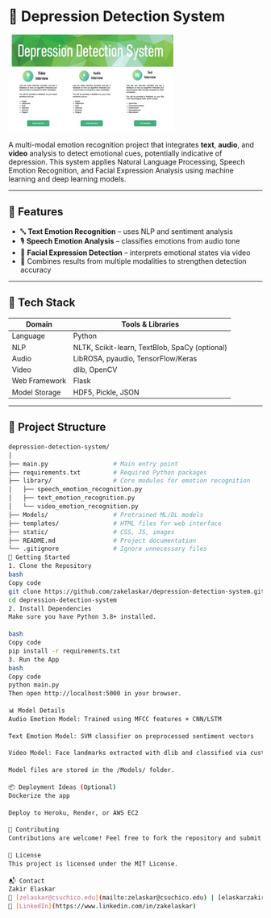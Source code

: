 # 🧠 Depression Detection System

![Home Page Screenshot](DDS%20Image.jpeg)

A multi-modal emotion recognition project that integrates **text**, **audio**, and **video** analysis to detect emotional cues, potentially indicative of depression. This system applies Natural Language Processing, Speech Emotion Recognition, and Facial Expression Analysis using machine learning and deep learning models.

---

## 📌 Features

- 🔤 **Text Emotion Recognition** – uses NLP and sentiment analysis
- 🎙 **Speech Emotion Analysis** – classifies emotions from audio tone
- 🎥 **Facial Expression Detection** – interprets emotional states via video
- 🧠 Combines results from multiple modalities to strengthen detection accuracy

---

## 🧰 Tech Stack

| Domain        | Tools & Libraries                            |
|---------------|-----------------------------------------------|
| Language      | Python                                        |
| NLP           | NLTK, Scikit-learn, TextBlob, SpaCy (optional)|
| Audio         | LibROSA, pyaudio, TensorFlow/Keras            |
| Video         | dlib, OpenCV                                  |
| Web Framework | Flask                                         |
| Model Storage | HDF5, Pickle, JSON                            |

---

## 📁 Project Structure

```bash
depression-detection-system/
│
├── main.py                  # Main entry point
├── requirements.txt         # Required Python packages
├── library/                 # Core modules for emotion recognition
│   ├── speech_emotion_recognition.py
│   ├── text_emotion_recognition.py
│   └── video_emotion_recognition.py
├── Models/                  # Pretrained ML/DL models
├── templates/               # HTML files for web interface
├── static/                  # CSS, JS, images
├── README.md                # Project documentation
└── .gitignore               # Ignore unnecessary files
🚀 Getting Started
1. Clone the Repository
bash
Copy code
git clone https://github.com/zakelaskar/depression-detection-system.git
cd depression-detection-system
2. Install Dependencies
Make sure you have Python 3.8+ installed.

bash
Copy code
pip install -r requirements.txt
3. Run the App
bash
Copy code
python main.py
Then open http://localhost:5000 in your browser.

📊 Model Details
Audio Emotion Model: Trained using MFCC features + CNN/LSTM

Text Emotion Model: SVM classifier on preprocessed sentiment vectors

Video Model: Face landmarks extracted with dlib and classified via custom NN

Model files are stored in the /Models/ folder.

📦 Deployment Ideas (Optional)
Dockerize the app

Deploy to Heroku, Render, or AWS EC2

🤝 Contributing
Contributions are welcome! Feel free to fork the repository and submit pull requests.

📜 License
This project is licensed under the MIT License.

📬 Contact
Zakir Elaskar
📧 [zelaskar@csuchico.edu](mailto:zelaskar@csuchico.edu) | [elaskarzakir@gmail.com](mailto:elaskarzakir@gmail.com)  
🔗 [LinkedIn](https://www.linkedin.com/in/zakelaskar) 

